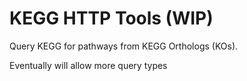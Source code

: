 # KEGG HTTP Tools (WIP)
Query KEGG for pathways from KEGG Orthologs (KOs).

Eventually will allow more query types
